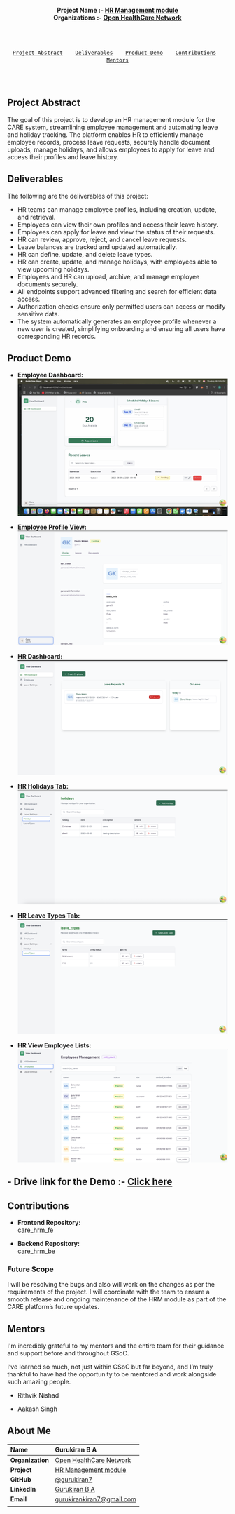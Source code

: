 <div align="center">
    <b> 
        <p>
        Project Name  :-  <a href="https://summerofcode.withgoogle.com/programs/2025/projects/b3hFfKM4">HR Management module</a>  <br>
        Organizations :- <a href="https://ohc.network/">Open HealthCare Network
</a>
        </p>
        </p>
    </b>
</div>

<br>
<br>

<p align="center">
<code> <a href="#-project-abstract">Project Abstract</a>&nbsp;&nbsp;&nbsp; <a href="#-deliverables">Deliverables</a>&nbsp;&nbsp;&nbsp; <a href="#-product-demo">Product Demo</a>&nbsp;&nbsp;&nbsp; <a href="#-contributions">Contributions</a>&nbsp;&nbsp;&nbsp; <a href="#-mentors">Mentors</a>
</code>
</p>

<br>
<br>

## Project Abstract

The goal of this project is to develop an HR management module for the CARE system, streamlining employee management and automating leave and holiday tracking. The platform enables HR to efficiently manage employee records, process leave requests, securely handle document uploads, manage holidays, and allows employees to apply for leave and access their profiles and leave history.

## Deliverables

The following are the deliverables of this project:

- HR teams can manage employee profiles, including creation, update, and retrieval.
- Employees can view their own profiles and access their leave history.
- Employees can apply for leave and view the status of their requests.
- HR can review, approve, reject, and cancel leave requests.
- Leave balances are tracked and updated automatically.
- HR can define, update, and delete leave types.
- HR can create, update, and manage holidays, with employees able to view upcoming holidays.
- Employees and HR can upload, archive, and manage employee documents securely.
- All endpoints support advanced filtering and search for efficient data access.
- Authorization checks ensure only permitted users can access or modify sensitive data.
- The system automatically generates an employee profile whenever a new user is created, simplifying onboarding and ensuring all users have corresponding HR records.

## Product Demo

- **Employee Dashboard:**  
  <img src="./assests/Employee_Dashboard.png" alt="Employee Dashboard" />

- **Employee Profile View:**  
  <img src="./assests/EmployeeProfileView.png" alt="Employee Profile View" />

- **HR Dashboard:**  
  <img src="./assests/HR_Dashboard.png" alt="HR Dashboard" />

- **HR Holidays Tab:**  
  <img src="./assests/HR_HolidaysTab.png" alt="HR Holidays Tab" />

- **HR Leave Types Tab:**  
  <img src="./assests/HR_LeaveTypesTab.png" alt="HR Leave Types Tab" />

- **HR View Employee Lists:**  
  <img src="./assests/HR_view_EmployeeLists.png" alt="HR View Employee Lists" />

## - Drive link for the Demo :- <a href="https://drive.google.com/drive/folders/1oxtiXObGyiNg9YqrijMvqSfcwGzASyeb?usp=sharing" target="_blank"> Click here </a>

## Contributions

- **Frontend Repository:**  
  [care_hrm_fe](https://github.com/gurukiran7/care_hrm_fe)

- **Backend Repository:**  
  [care_hrm_be](https://github.com/gurukiran7/care_hrm_be)


### Future Scope

I will be resolving the bugs and also will work on the changes as per the requirements of the project. I will coordinate with the team to ensure a smooth release and ongoing maintenance of the HRM module as part of the CARE platform’s future updates.

## Mentors

I'm incredibly grateful to my mentors and the entire team for their guidance and support before and throughout GSoC.

I’ve learned so much, not just within GSoC but far beyond, and I’m truly thankful to have had the opportunity to be mentored and work alongside such amazing people.

- Rithvik Nishad

- Aakash Singh



## About Me

| **Name**         | Gurukiran B A                                                                               |
| :--------------- | :------------------------------------------------------------------------------------------ |
| **Organization** | [Open HealthCare Network](https://ohc.network/)                                             |
| **Project**      | [HR Management module](https://summerofcode.withgoogle.com/programs/2025/projects/b3hFfKM4) |
| **GitHub**       | [@gurukiran7](https://github.com/gurukiran7)                                                |
| **LinkedIn**     | [Gurukiran B A](https://www.linkedin.com/in/gurukiran-b-a-2a090a27b/)                       |
| **Email**        | <a href="mailto:gurukirankiran7@gmail.com">gurukirankiran7@gmail.com</a>                    |
|  |
